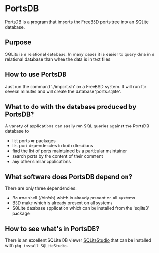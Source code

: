 # PortsDB
PortsDB is a program that imports the FreeBSD ports tree into an SQLite database.

## Purpose
SQLite is a relational database. In many cases it is easier to query data in a relational database than when the data is in text files.

## How to use PortsDB
Just run the command './import.sh' on a FreeBSD system. It will run for several minutes and will create the database 'ports.sqlite'.

## What to do with the database produced by PortsDB?
A variety of applications can easily run SQL queries against the PortsDB database to
* list ports or packages
* list port dependencies in both directions
* find the list of ports maintained by a particular maintainer
* search ports by the content of their comment
* any other similar applications

## What software does PortsDB depend on?
There are only three dependencies:
* Bourne shell (/bin/sh) which is already present on all systems
* BSD make which is already present on all systems
* SQLite database application which can be installed from the 'sqlite3' package

## How to see what's in PortsDB?
There is an excellent SQLite DB viewer [SQLiteStudio](https://www.sqlitestudio.pl/) that can be installed with ```pkg install SQLiteStudio```.

